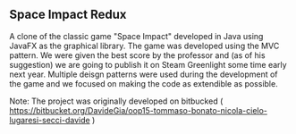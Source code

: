 ## Space Impact Redux ##

A clone of the classic game "Space Impact" developed in Java using JavaFX as the graphical library. The game was developed using the MVC pattern. We were given the best score by the professor and (as of his suggestion) we are going to publish it on Steam Greenlight some time early next year.
Multiple deisgn patterns were used during the development of the game and we focused on making the code as extendible as possible.

Note: The project was originally developed on bitbucked ( https://bitbucket.org/DavideGia/oop15-tommaso-bonato-nicola-cielo-lugaresi-secci-davide )
